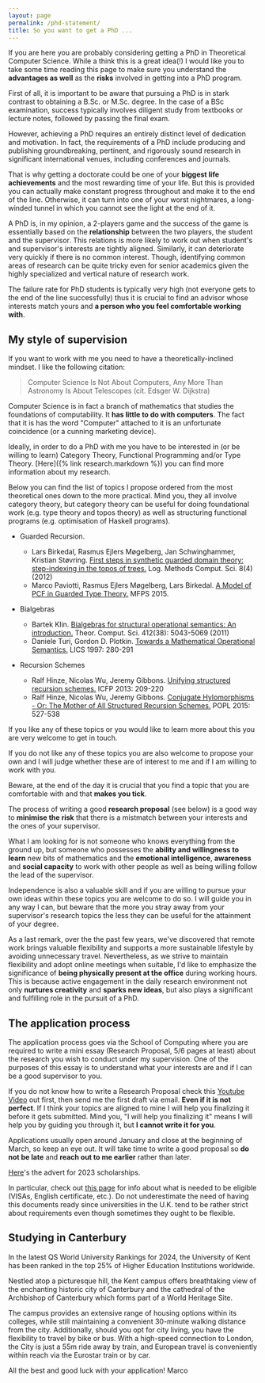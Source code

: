 ```yaml
---
layout: page
permalink: /phd-statement/
title: So you want to get a PhD ...  
---
```

If you are here you are probably considering getting a PhD in Theoretical Computer Science. 
While a think this is a great idea(!) I would like you to take some time reading this page to make sure you understand the **advantages as well** as the **risks** involved in getting into a PhD program.      

First of all, it is important to be aware that pursuing a PhD is in stark
contrast to obtaining a B.Sc. or M.Sc. degree. In the case of a BSc examination,
success typically involves diligent study from textbooks or lecture notes,
followed by passing the final exam.

However, achieving a PhD requires an entirely distinct level of dedication and
motivation. In fact, the requirements of a PhD include producing and publishing
groundbreaking, pertinent, and rigorously sound research in significant
international venues, including conferences and journals.

That is why getting a doctorate could be one of your **biggest life achievements** and the
most rewarding time of your life. But this is provided you can actually make constant
progress throughout and make it to the end of the line. Otherwise, it can turn
into one of your worst nightmares, a long-winded tunnel in which you cannot see
the light at the end of it. 

A PhD is, in my opinion, a 2-players game and the success of the game is
essentially based on the **relationship** between the two players, the student
and the supervisor. This relations is more likely to work out when student's and
supervisor's interests are tightly aligned. Similarly, it can
deteriorate very quickly if there is no common interest. Though, identifying common areas of
research can be quite tricky even for senior academics given the highly
specialized and vertical nature of research work.

The failure rate for PhD students is typically very high (not everyone gets to
the end of the line successfully) thus it is crucial to find an advisor whose
interests match yours and **a person who you feel comfortable working with**. 

## My style of supervision
If you want to work with me you need to have a theoretically-inclined mindset. I
like the following citation: 

> Computer Science Is Not About Computers, Any More Than Astronomy Is About Telescopes (cit. Edsger W. Dijkstra)

Computer Science is in fact a branch of mathematics that studies the foundations
of computability. It **has little to do with computers**. The fact that it is
has the word "Computer" attached to it is an unfortunate coincidence (or a
cunning marketing device). 

Ideally, in order to do a PhD with me you have to be interested in (or be
willing to learn) Category Theory, Functional Programming and/or Type Theory.
[Here]({% link research.markdown %}) you can find more information about my
research.

Below you can find the list of topics I propose ordered from the most
theoretical ones down to the more practical. Mind you, they all involve category
theory, but category theory can be useful for doing foundational work (e.g. type
theory and topos theory) as well as structuring functional programs (e.g.
optimisation of Haskell programs).


- Guarded Recursion. 
  - Lars Birkedal, Rasmus Ejlers Møgelberg, Jan Schwinghammer, Kristian Støvring. [First steps in synthetic guarded domain theory: step-indexing in the topos of trees.](https://arxiv.org/abs/1208.3596) Log. Methods Comput. Sci. 8(4) (2012)
  - Marco Paviotti, Rasmus Ejlers Møgelberg, Lars Birkedal. [A Model of PCF in Guarded Type Theory.](http://www.itu.dk/people/mogel/papers/PCF-mfps2015.pdf) MFPS 2015.

- Bialgebras 
  - Bartek Klin. [Bialgebras for structural operational semantics: An introduction.](https://www.sciencedirect.com/science/article/pii/S0304397511002532) Theor. Comput. Sci. 412(38): 5043-5069 (2011)
  - Daniele Turi, Gordon D. Plotkin. [Towards a Mathematical Operational Semantics.](https://homepages.inf.ed.ac.uk/gdp/publications/Math_Op_Sem.pdf) LICS 1997: 280-291

- Recursion Schemes 
  - Ralf Hinze, Nicolas Wu, Jeremy Gibbons. [Unifying structured recursion schemes.](https://research-information.bris.ac.uk/ws/portalfiles/portal/65842535/Nicolas_Wu_Unifying_Structured_Recursion_Schemes.pdf) ICFP 2013: 209-220
  - Ralf Hinze, Nicolas Wu, Jeremy Gibbons. [Conjugate Hylomorphisms - Or: The Mother of All Structured Recursion Schemes.](https://dl.acm.org/doi/10.1145/2775051.2676989) POPL 2015: 527-538

If you like any of these topics or you would like to learn more about this you
are very welcome to get in touch. 

If you do not like any of these topics you are also welcome to propose your own
and I will judge whether these are of interest to me and if I am willing to work
with you. 

Beware, at the end of the day it is crucial that you find a topic that you are
comfortable with and that **makes you tick**. 

The process of writing a good **research proposal** (see below) is a good way to **minimise
the risk** that  there is a mistmatch between your interests and the ones of your
supervisor. 

What I am looking for is not someone who knows everything from the ground up,
but someone who possesses the **ability and willingness to learn** new bits of
mathematics and the **emotional intelligence**, **awareness** and **social
capacity** to work with other people as well as being willing follow the lead of
the supervisor. 

Independence is also a valuable skill and if you are willing to pursue your own
ideas within these topics you are welcome to do so. I will guide you in any way
I can, but beware that the more you stray away from your supervisor's research
topics the less they can be useful for the attainment of your degree. 

As a last remark, over the the past few years, we've discovered that remote work
brings valuable flexibility and supports a more sustainable lifestyle by
avoiding unnecessary travel. Nevertheless, as we strive to maintain flexibility
and adopt online meetings when suitable, I'd like to emphasize the significance
of **being physically present at the office** during working hours. This is
because active engagement in the daily research environment not only **nurtures
creativity** and **sparks new ideas**, but also plays a significant and
fulfilling role in the pursuit of a PhD.

## The application process
The application process goes via the School of Computing where you are required
to write a mini essay (Research Proposal, 5/6 pages at least) about the research
you wish to conduct under my supervision. One of the purposes of this essay is
to understand what your interests are and if I can be a good supervisor to you.

If you do not know how to write a Research Proposal check this [Youtube
Video](https://www.youtube.com/watch?v=s5nLdm4Dt-0) out first, then send me the
first draft via email. **Even if it is not perfect**. If I think your topics are
aligned to mine I will help you finalizing it before it gets submitted.  Mind
you, "I will help you finalizing it" means I will help you by guiding you
through it, but **I cannot write it for you**. 

Applications usually open around January and close at the beginning of March, so
keep an eye out. It will take time to write a good proposal so **do not be
late** and **reach out to me earlier** rather than later. 

[Here](/assets/phd-advert-2023.txt)'s the advert for 2023 scholarships. 

In particular, check out [this
page](https://www.kent.ac.uk/courses/postgraduate/283/computer-science) for info
about what is needed to be eligible (VISAs, English certificate, etc.). Do not
underestimate the need of having this documents ready since universities in the
U.K. tend to be rather strict about requirements even though sometimes they
ought to be flexible. 

## Studying in Canterbury

In the latest QS World University Rankings for 2024, the University of Kent has
been ranked in the top 25% of Higher Education Institutions worldwide.

Nestled atop a picturesque hill, the Kent campus offers breathtaking view of the
enchanting historic city of Canterbury and the cathedral of the Archbishop of
Canterbury which forms part of a World Heritage Site. 

The campus provides an extensive range of housing options within its colleges,
while still maintaining a convenient 30-minute walking distance from the city.
Additionally, should you opt for city living, you have the flexibility to travel
by bike or bus. With a high-speed connection to London, the City is just a 55m
ride away by train, and European travel is conveniently within reach via the
Eurostar train or by car.

All the best and good luck with your application! 
Marco
